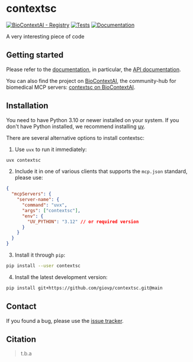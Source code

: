 # contextsc

[![BioContextAI - Registry](https://img.shields.io/badge/Registry-package?style=flat&label=BioContextAI&labelColor=%23fff&color=%233555a1&link=https%3A%2F%2Fbiocontext.ai%2Fregistry)](https://biocontext.ai/registry)
[![Tests][badge-tests]][tests]
[![Documentation][badge-docs]][documentation]

[badge-tests]: https://img.shields.io/github/actions/workflow/status/giovp/contextsc/test.yaml?branch=main
[badge-docs]: https://img.shields.io/readthedocs/contextsc

A very interesting piece of code

## Getting started

Please refer to the [documentation][],
in particular, the [API documentation][].

You can also find the project on [BioContextAI](https://biocontext.ai), the community-hub for biomedical MCP servers: [contextsc on BioContextAI](https://biocontext.ai/registry/giovp/contextsc).

## Installation

You need to have Python 3.10 or newer installed on your system.
If you don't have Python installed, we recommend installing [uv][].

There are several alternative options to install contextsc:

1. Use `uvx` to run it immediately:

```bash
uvx contextsc
```

2. Include it in one of various clients that supports the `mcp.json` standard, please use:

```json
{
  "mcpServers": {
    "server-name": {
      "command": "uvx",
      "args": ["contextsc"],
      "env": {
        "UV_PYTHON": "3.12" // or required version
      }
    }
  }
}
```

3. Install it through `pip`:

```bash
pip install --user contextsc
```

4. Install the latest development version:

```bash
pip install git+https://github.com/giovp/contextsc.git@main
```

## Contact

If you found a bug, please use the [issue tracker][].

## Citation

> t.b.a

[uv]: https://github.com/astral-sh/uv
[issue tracker]: https://github.com/giovp/contextsc/issues
[tests]: https://github.com/giovp/contextsc/actions/workflows/test.yaml
[documentation]: https://contextsc.readthedocs.io
[changelog]: https://contextsc.readthedocs.io/en/latest/changelog.html
[api documentation]: https://contextsc.readthedocs.io/en/latest/api.html
[pypi]: https://pypi.org/project/contextsc
